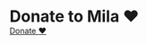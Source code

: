 <!DOCTYPE html>
<html lang="en">
<head>
<meta charset="UTF-8">
<meta name="viewport" content="width=device-width, initial-scale=1.0">
<title>Donate to Mila ❤️</title>
<style>
  /* Reset */
  * { margin: 0; padding: 0; box-sizing: border-box; }

  body {
    font-family: 'Arial', sans-serif;
    background: #f0f0f5;
    display: flex;
    justify-content: center;
    align-items: center;
    min-height: 100vh;
  }

  .container {
    background: #ffffff;
    padding: 60px 40px;
    border-radius: 25px;
    text-align: center;
    box-shadow: 0 20px 40px rgba(0,0,0,0.1);
    max-width: 400px;
    width: 90%;
  }

  h1 {
    font-size: 32px;
    margin-bottom: 40px;
    color: #222222;
  }

  .donate-button {
    display: block;
    width: 100%;
    padding: 20px;
    font-size: 22px;
    font-weight: bold;
    color: #fff;
    text-decoration: none;
    border-radius: 15px;
    background: linear-gradient(135deg, #ff5a5f, #ff2d55);
    box-shadow: 0 8px 20px rgba(0,0,0,0.2);
    transition: all 0.3s ease;
  }

  .donate-button:hover {
    transform: translateY(-3px) scale(1.05);
    box-shadow: 0 12px 25px rgba(0,0,0,0.25);
  }
</style>
</head>
<body>

<div class="container">
  <h1>Donate to Mila ❤️</h1>
  <a href="YOUR_CRYPTO_LINK" target="_blank" class="donate-button">Donate ❤️</a>
</div>

</body>
</html>
